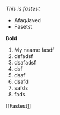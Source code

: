 *This is fastest*

- AfaqJaved
- Fasetst


**Bold**

1. My naame fasdf
2. dsfadsf
3. dsafadsf
4. dsf
5. dsaf
6. dsafd
7. safds
8. fads


[[Fastest]]
